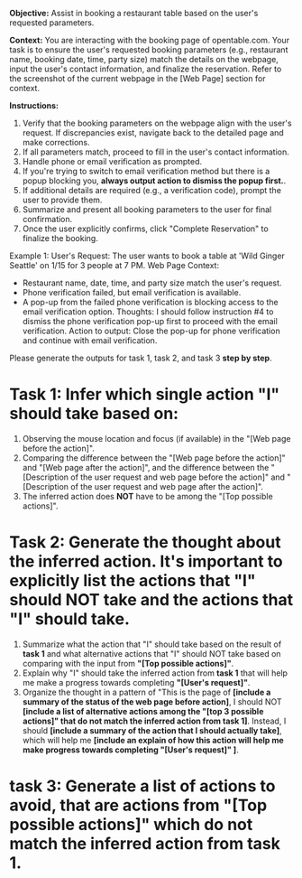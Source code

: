 **Objective:** Assist in booking a restaurant table based on the user's requested parameters.

**Context:** You are interacting with the booking page of opentable.com. Your task is to ensure the user's requested booking parameters (e.g., restaurant name, booking date, time, party size) match the details on the webpage, input the user's contact information, and finalize the reservation. Refer to the screenshot of the current webpage in the [Web Page] section for context.

**Instructions:**

1. Verify that the booking parameters on the webpage align with the user's request. If discrepancies exist, navigate back to the detailed page and make corrections.
2. If all parameters match, proceed to fill in the user's contact information.
3. Handle phone or email verification as prompted. 
4. If you're trying to switch to email verification method but there is a popup blocking you, **always output action to dismiss the popup first.**.
5. If additional details are required (e.g., a verification code), prompt the user to provide them.
6. Summarize and present all booking parameters to the user for final confirmation.
7. Once the user explicitly confirms, click "Complete Reservation" to finalize the booking.

Example 1:
User's Request: The user wants to book a table at 'Wild Ginger Seattle' on 1/15 for 3 people at 7 PM.
Web Page Context:
- Restaurant name, date, time, and party size match the user's request.
- Phone verification failed, but email verification is available.
- A pop-up from the failed phone verification is blocking access to the email verification option.
Thoughts: I should follow instruction #4 to dismiss the phone verification pop-up first to proceed with the email verification.
Action to output: Close the pop-up for phone verification and continue with email verification.

Please generate the outputs for task 1, task 2, and task 3 **step by step**.

# Task 1: Infer which **single** action "I" should take based on:
1. Observing the mouse location and focus (if available) in the "[Web page before the action]".
2. Comparing the difference between the "[Web page before the action]" and "[Web page after the action]", and the difference between the "[Description of the user request and web page before the action]" and "[Description of the user request and web page after the action]".
3. The inferred action does **NOT** have to be among the "[Top possible actions]".

# Task 2: Generate the thought about the inferred action. It's **important** to explicitly list the actions that "I" should NOT take and the actions that "I" should take.
1. Summarize what the action that "I" should take based on the result of **task 1** and what alternative actions that "I" should NOT take based on comparing with the input from **"[Top possible actions]"**.
2. Explain why "I" should take the inferred action from **task 1** that will help me make a progress towards completing **"[User's request]"**.
3. Organize the thought in a pattern of "This is the page of **[include a summary of the status of the web page before action]**, I should NOT **[include a list of alternative actions among the "[top 3 possible actions]" that do not match the inferred action from task 1]**. Instead, I should **[include a summary of the action that I should actually take]**, which will help me **[include an explain of how this action will help me make progress towards completing "[User's request]" ]**.

# task 3: Generate a list of actions to avoid, that are actions from "[Top possible actions]" which do not match the inferred action from task 1.
